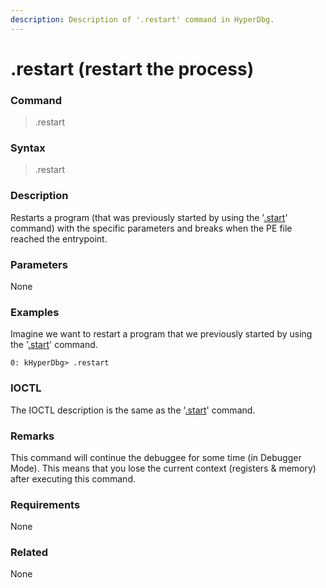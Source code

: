 ```yaml
---
description: Description of '.restart' command in HyperDbg.
---
```


# .restart (restart the process)

### Command

> .restart

### Syntax

> .restart&#x20;

### Description

Restarts a program (that was previously started by using the '[.start](https://docs.hyperdbg.org/commands/meta-commands/.start)' command) with the specific parameters and breaks when the PE file reached the entrypoint.

### Parameters

None

### Examples

Imagine we want to restart a program that we previously started by using the '[.start](https://docs.hyperdbg.org/commands/meta-commands/.start)' command.

```
0: kHyperDbg> .restart 
```

### IOCTL

The IOCTL description is the same as the '[.start](https://docs.hyperdbg.org/commands/meta-commands/.start)' command.

### Remarks

This command will continue the debuggee for some time (in Debugger Mode). This means that you lose the current context (registers & memory) after executing this command.

### Requirements

None

### Related

None
